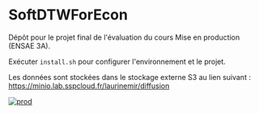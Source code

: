# SoftDTWForEcon
Dépôt pour le projet final de l'évaluation du cours Mise en production (ENSAE 3A).

Exécuter `install.sh` pour configurer l'environnement et le projet.

Les données sont stockées dans le stockage externe S3 au lien suivant : https://minio.lab.sspcloud.fr/laurinemir/diffusion

[![prod](https://github.com/tuduyen-nguyen/SoftDTWForEcon/actions/workflows/prod.yml/badge.svg)](https://github.com/tuduyen-nguyen/SoftDTWForEcon/actions/workflows/prod.yml)

